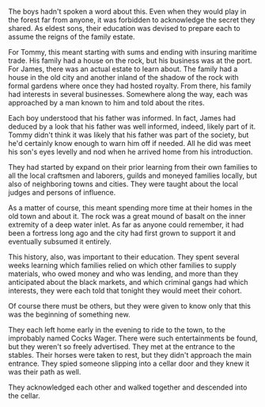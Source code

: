 The boys hadn't spoken a word about this. Even when they would play in the forest far from anyone, it was forbidden to acknowledge the secret they shared. As eldest sons, their education was devised to prepare each to assume the reigns of the family estate. 

For Tommy, this meant starting with sums and ending with insuring maritime trade. His family had a house on the rock, but his business was at the port. For James, there was an actual estate to learn about. The family had a house in the old city and another inland of the shadow of the rock with formal gardens where once they had hosted royalty. From there, his family had interests in several businesses. Somewhere along the way, each was approached by a man known to him and told about the rites.

Each boy understood that his father was informed. In fact, James had deduced by a look that his father was well informed, indeed, likely part of it. Tommy didn't think it was likely that his father was part of the society, but he'd certainly know enough to warn him off if needed. All he did was meet his son's eyes levelly and nod when he arrived home from his introduction.

They had started by expand on their prior learning from their own families to all the local craftsmen and laborers, guilds and moneyed families locally, but also of neighboring towns and cities. They were taught about the local judges and persons of influence.  

As a matter of course, this meant spending more time at their homes in the old town and about it. The rock was a great mound of basalt on the inner extremity of a deep water inlet. As far as anyone could remember, it had been a fortress long ago and the city had first grown to support it and eventually subsumed it entirely. 

This history, also, was important to their education. They spent several weeks learning which families relied on which other families to supply materials, who owed money and who was lending, and more than they anticipated about the black markets, and which criminal gangs had which interests, they were each told that tonight they would meet their cohort. 

Of course there must be others, but they were given to know only that this was the beginning of something new.

They each left home early in the evening to ride to the town, to the improbably named Cocks Wager. There were such entertainments be found, but they weren't so freely advertised. They met at the entrance to the stables. Their horses were taken to rest, but they didn't approach the main entrance. They spied someone slipping into a cellar door and they knew it was their path as well.

They acknowledged each other and walked together and descended into the cellar.